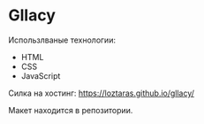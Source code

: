 # Gllacy

Использлваные технологии: 
 - HTML 
 - CSS
 - JavaScript
 
Силка на хостинг: https://loztaras.github.io/gllacy/

Макет находится в репозитории.
